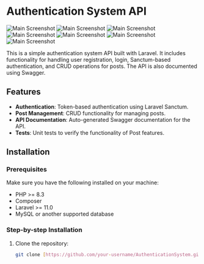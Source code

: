 # Authentication System API
![Main Screenshot](https://h00wen41.ir/images/1.png)
![Main Screenshot](https://h00wen41.ir/images/2.png)
![Main Screenshot](https://h00wen41.ir/images/3.png)
![Main Screenshot](https://h00wen41.ir/images/4.png)
![Main Screenshot](https://h00wen41.ir/images/5.png)
![Main Screenshot](https://h00wen41.ir/images/6.png)
![Main Screenshot](https://h00wen41.ir/images/7.png)


This is a simple authentication system API built with Laravel. It includes functionality for handling user registration, login, Sanctum-based authentication, and CRUD operations for posts. The API is also documented using Swagger.

## Features

- **Authentication**: Token-based authentication using Laravel Sanctum.
- **Post Management**: CRUD functionality for managing posts.
- **API Documentation**: Auto-generated Swagger documentation for the API.
- **Tests**: Unit tests to verify the functionality of Post features.
  
## Installation

### Prerequisites
Make sure you have the following installed on your machine:
- PHP >= 8.3
- Composer
- Laravel >= 11.0
- MySQL or another supported database

### Step-by-step Installation

1. Clone the repository:

   ```bash
   git clone [https://github.com/your-username/AuthenticationSystem.git](https://github.com/Hamed042gh/RESTful-API.git)
